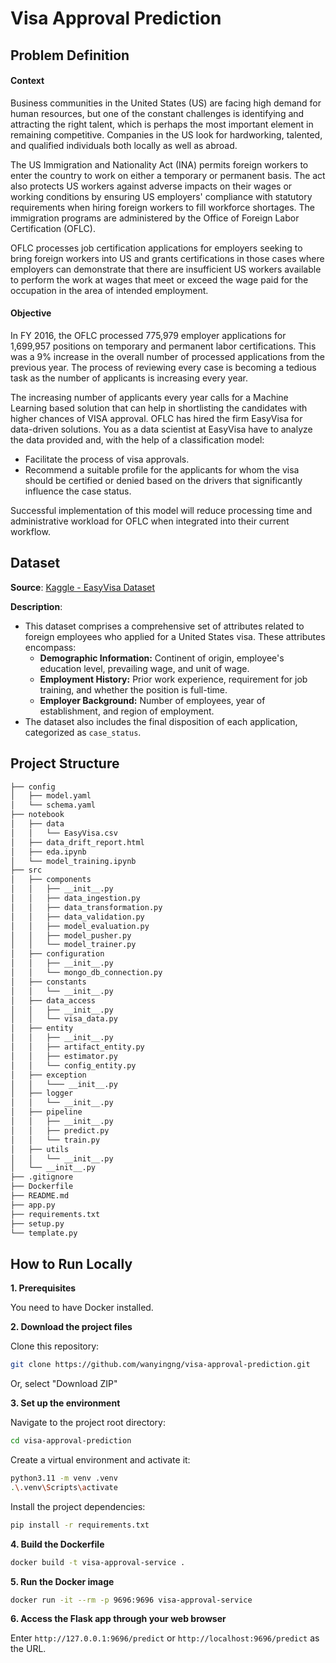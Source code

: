 # Visa Approval Prediction

## Problem Definition
#### Context
Business communities in the United States (US) are facing high demand for human resources, but one of the constant challenges is identifying and attracting the right talent, which is perhaps the most important element in remaining competitive. Companies in the US look for hardworking, talented, and qualified individuals both locally as well as abroad.

The US Immigration and Nationality Act (INA) permits foreign workers to enter the country to work on either a temporary or permanent basis. The act also protects US workers against adverse impacts on their wages or working conditions by ensuring US employers' compliance with statutory requirements when hiring foreign workers to fill workforce shortages. The immigration programs are administered by the Office of Foreign Labor Certification (OFLC).

OFLC processes job certification applications for employers seeking to bring foreign workers into US and grants certifications in those cases where employers can demonstrate that there are insufficient US workers available to perform the work at wages that meet or exceed the wage paid for the occupation in the area of intended employment.

#### Objective
In FY 2016, the OFLC processed 775,979 employer applications for 1,699,957 positions on temporary and permanent labor certifications. This was a 9% increase in the overall number of processed applications from the previous year. The process of reviewing every case is becoming a tedious task as the number of applicants is increasing every year.

The increasing number of applicants every year calls for a Machine Learning based solution that can help in shortlisting the candidates with higher chances of VISA approval. OFLC has hired the firm EasyVisa for data-driven solutions. You as a data scientist at EasyVisa have to analyze the data provided and, with the help of a classification model:
* Facilitate the process of visa approvals.
* Recommend a suitable profile for the applicants for whom the visa should be certified or denied based on the drivers that significantly influence the case status.

Successful implementation of this model will reduce processing time and administrative workload for OFLC when integrated into their current workflow.

## Dataset
**Source**: [Kaggle - EasyVisa Dataset](https://www.kaggle.com/datasets/moro23/easyvisa-dataset)

**Description**:
- This dataset comprises a comprehensive set of attributes related to foreign employees who applied for a United States visa. These attributes encompass:
    - **Demographic Information:** Continent of origin, employee's education level, prevailing wage, and unit of wage.
    - **Employment History:** Prior work experience, requirement for job training, and whether the position is full-time.
    - **Employer Background:** Number of employees, year of establishment, and region of employment.
- The dataset also includes the final disposition of each application, categorized as `case_status`.

## Project Structure

```bash
├── config
│   ├── model.yaml
│   └── schema.yaml
├── notebook
│   ├── data
│   │   └── EasyVisa.csv
│   ├── data_drift_report.html
│   ├── eda.ipynb
│   └── model_training.ipynb
├── src
│   ├── components
│   │   ├── __init__.py
│   │   ├── data_ingestion.py
│   │   ├── data_transformation.py
│   │   ├── data_validation.py
│   │   ├── model_evaluation.py
│   │   ├── model_pusher.py
│   │   └── model_trainer.py
│   ├── configuration
│   │   ├── __init__.py
│   │   └── mongo_db_connection.py
│   ├── constants
│   │   └── __init__.py
│   ├── data_access
│   │   ├── __init__.py
│   │   └── visa_data.py
│   ├── entity
│   │   ├── __init__.py
│   │   ├── artifact_entity.py
│   │   ├── estimator.py
│   │   └── config_entity.py
│   ├── exception
│   │   └─── __init__.py
│   ├── logger
│   │   └── __init__.py
│   ├── pipeline
│   │   ├── __init__.py
│   │   ├── predict.py
│   │   └── train.py
│   ├── utils
│   │   └── __init__.py
│   └── __init__.py
├── .gitignore
├── Dockerfile
├── README.md
├── app.py
├── requirements.txt
├── setup.py
└── template.py
```

## How to Run Locally
**1. Prerequisites**

You need to have Docker installed.

**2. Download the project files**

Clone this repository:
```bash
git clone https://github.com/wanyingng/visa-approval-prediction.git
```
Or, select "Download ZIP"

**3. Set up the environment**

Navigate to the project root directory:
```bash
cd visa-approval-prediction
```

Create a virtual environment and activate it:
```bash
python3.11 -m venv .venv
.\.venv\Scripts\activate
```

Install the project dependencies:
```bash
pip install -r requirements.txt
```

**4. Build the Dockerfile**

```bash
docker build -t visa-approval-service .
```

**5. Run the Docker image**

```bash
docker run -it --rm -p 9696:9696 visa-approval-service
```

**6. Access the Flask app through your web browser**

Enter `http://127.0.0.1:9696/predict` or `http://localhost:9696/predict` as the URL.
